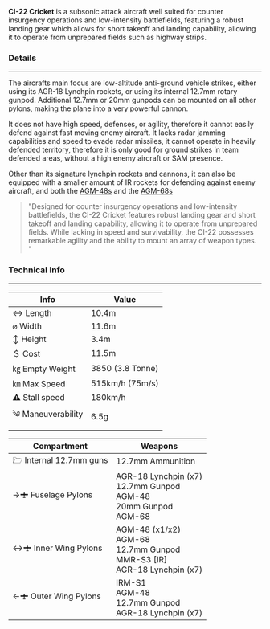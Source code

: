 **CI-22 Cricket** is a subsonic attack aircraft well suited for counter insurgency operations and low-intensity battlefields, featuring a robust landing gear which allows for short takeoff and landing capability, allowing it to operate from unprepared fields such as highway strips. 


### Details 
---
The aircrafts main focus are low-altitude anti-ground vehicle strikes, either using its AGR-18 Lynchpin rockets, or using its internal 12.7mm rotary gunpod. Additional 12.7mm or 20mm gunpods can be mounted on all other pylons, making the plane into a very powerful cannon. 

It does not have high speed, defenses, or agility, therefore it cannot easily defend against fast moving enemy aircraft. It lacks radar jamming capabilities and speed to evade radar missiles, it cannot operate in heavily defended territory, therefore it is only good for ground strikes in team defended areas, without a high enemy aircraft or SAM presence. 

Other than its signature lynchpin rockets and cannons, it can also be equipped with a smaller amount of IR rockets for defending against enemy aircraft, and both the [AGM-48s](/w/AGM-48) and the [AGM-68s](/w/AGM-68)


> "Designed for counter insurgency operations and low-intensity battlefields, the CI-22 Cricket features robust landing gear and short takeoff and landing capability, allowing it to operate from unprepared fields. While lacking in speed and survivability, the CI-22 possesses remarkable agility and the ability to mount an array of weapon types. "



### Technical Info
---


<span class="inlineChildren">
<span class="firstColumn">

| Info              | Value        |
| -----------       | -----------        |
| ↔ Length          | 10.4m             |
| ⌀ Width           | 11.6m              |
| ↕ Height          | 3.4m               |
| ＄ Cost           | 11.5m                |
| ㎏ Empty Weight   | 3850 (3.8 Tonne) |
| ㎞ Max Speed      | 515km/h (75m/s)   |
| ⚠ Stall speed    | 180km/h            |
| ༄ Maneuverability | 6.5g               |

</span>

<span class="firstColumn" >


| Compartment     | Weapons        |
| -----------       | -----------        |
| 🗁  Internal 12.7mm guns    | 12.7mm Ammunition   |
| →🛨 Fuselage Pylons | AGR-18 Lynchpin (x7)<br>12.7mm Gunpod<br>AGM-48<br>20mm Gunpod<br>AGM-68  |
| ↔🛨 Inner Wing Pylons  | AGM-48 (x1/x2)<br>AGM-68<br>12.7mm Gunpod<br>MMR-S3 [IR]<br>AGR-18 Lynchpin (x7)   |
| ←🛨 Outer Wing Pylons    | IRM-S1<br>AGM-48<br>12.7mm Gunpod<br>AGR-18 Lynchpin (x7)                |

</span>
</span>